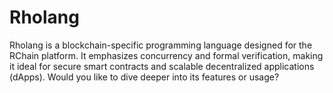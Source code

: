 # Rholang
Rholang is a blockchain-specific programming language designed for the RChain platform. It emphasizes concurrency and formal verification, making it ideal for secure smart contracts and scalable decentralized applications (dApps). Would you like to dive deeper into its features or usage?
